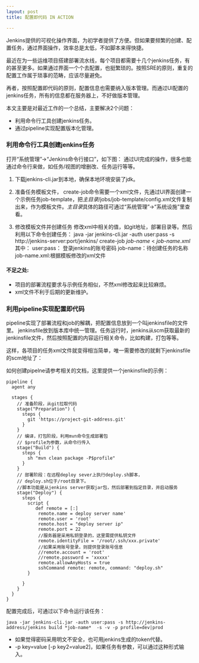 ```yaml
---
layout: post
title: 配置即代码 IN ACTION

---
```


Jenkins提供的可视化操作界面，为初学者提供了方便。但如果要频繁的创建、配置任务，通过界面操作，效率总是太低，不如脚本来得快捷。

最近在为一些运维项目搭建部署流水线，每个项目都需要十几个jenkins任务，有的甚至更多。如果通过界面一个个去配置，也挺繁琐的。按照SRE的原则，重复的配置工作属于琐事的范畴，应该尽量避免。

再者，按照配置即代码的原则，配置信息也需要纳入版本管理。而通过UI配置的jenkins任务，所有的信息都在服务器上，不好做版本管理。

本文主要是对最近工作的一个总结，主要解决2个问题：
- 利用命令行工具创建jenkins任务。
- 通过pipeline实现配置版本化管理。

### 利用命令行工具创建jenkins任务
打开“系统管理”->“Jenkins命令行接口”，如下图：
通过UI完成的操作，很多也能通过命令行来做，如任务/视图的增删改、任务运行等等。

1. 下载jenkins-cli.jar到本地，确保本地环境安装了jdk。

2. 准备任务模板文件，
create-job命令需要一个xml文件，先通过UI界面创建一个示例任务job-template，把*主目录*/jobs/job-template/config.xml文件复制出来，作为模板文件。*主目录*具体的路径可通过“系统管理”->“系统设施”里查看。

3. 修改模板文件并创建任务
修改xml中相关的值，如git地址，部署目录等。然后利用以下命令创建任务：
java -jar jenkins-cli.jar  -auth user:pass -s http://jenkins-server:port/jenkins/ create-job *job-name* < *job-name.xml*
其中：
user:pass： 登录jenkins的账号密码
job-name：待创建任务的名称
job-name.xml:根据模板修改的xml文件

#### 不足之处: 
- 项目的部署流程要求与示例任务相似，不然xml修改起来比较麻烦。
- xml文件不利于后期的更新维护。

### 利用pipeline实现配置即代码

pipeline实现了部署流程和job的解耦，把配置信息放到一个叫jenkinsfile的文件里。 jenkinsfile放到版本库中统一管理。任务运行时，jenkins从scm获取最新的jenkinsfile文件，然后按照配置的内容运行相关命令，比如构建，打包等等。

这样，各项目的任务xml文件就变得相当简单，唯一需要修改的就剩下jenkinsfile的scm地址了：

如何创建pipelne请参考相关的文档，这里提供一个jenkinsfile的示例：
```
pipeline {
  agent any 

  stages {
    // 准备阶段，从git拉取代码
    stage("Preparation") {
      steps {
        git 'https://project-git-address.git'
      }
    }
    // 编译，打包阶段，利用mvn命令生成部署包
    // $profile为参数，从命令行传入
    stage("Build") {
      steps {
        sh "mvn clean package -P$profile"
      }
    }
    // 部署阶段：在远程deploy sever上执行deploy.sh脚本，
    // deploy.sh位于/root目录下。
    //脚本功能是从jenkins server获取jar包，然后部署到指定目录，并启动服务
    stage("Deploy") {
      steps {
        script {
           def remote = [:]
            remote.name = deploy server name'
            remote.user = 'root'
            remote.host = "deploy server ip"
            remote.port = 22
            //服务器是采用私钥登录的，这里需提供私钥文件
            remote.identityFile = '/root/.ssh/xxx.private'
            //如果采用账号登录，则提供登录账号信息
            //remote.account = 'root'
            //remote.password = 'xxxxx'
            remote.allowAnyHosts = true
            sshCommand remote: remote, command: "deploy.sh"
        }
            
      }
    }
  }
}
```

配置完成后，可通过以下命令运行该任务：
```
java -jar jenkins-cli.jar -auth user:pass -s http://jenkins-address/jenkins build *job-name*  -s -v -p profile=dev|prod
```
- 如果觉得密码采用明文不安全，也可用jenkins生成的token代替。
- -p key=value [-p key2=value2]，如果任务有参数，可以通过这种形式输入。